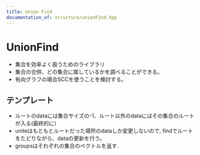```yaml
---
title: Union Find
documentation_of: structure/unionFind.hpp
---
```


# UnionFind

- 集合を効率よく扱うためのライブラリ
- 集合の合併、どの集合に属しているかを調べることができる。
- 有向グラフの場合SCCを使うことを検討する。

## テンプレート

- ルートのdataには集合サイズの-1、ルート以外のdataにはその集合のルートが入る(最終的に）
- uniteはもともとルートだった場所のdataしか変更しないので, findでルートをたどりながら、dataの更新を行う。
- groupsはそれぞれの集合のベクトルを返す.
